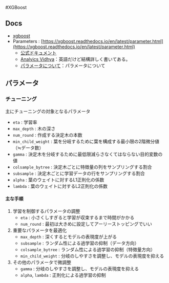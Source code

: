 #XGBoost
## Docs

* [xgboost](https://xgboost.readthedocs.io/en/latest/index.html)
* Parameters : [https://xgboost.readthedocs.io/en/latest/parameter.html](https://xgboost.readthedocs.io/en/latest/parameter.html)
    * [公式ドキュメント](https://xgboost.readthedocs.io/en/latest/tutorials/param_tuning.html)
    * [Analyics Vidhya](https://www.analyticsvidhya.com/blog/2016/03/complete-guide-parameter-tuning-xgboost-with-codes-python/)：英語だけど結構詳しく書いてある。
    * [パラメータについて](https://sites.google.com/view/lauraepp/parameters)：パラメータについて

    
## パラメータ

### チューニング
主にチューニングの対象となるパラメータ

* `eta` : 学習率
* `max_depth` : 木の深さ
* `num_round` : 作成する決定木の本数
* `min_child_weight` : 葉を分岐するために葉を構成する最小限の2階微分値（≒データ数）
* `gamma` : 決定木を分岐するために最低限減らさなくてはならない目的変数の値
* `colsample_bytree` : 決定木ごとに特徴量の列をサンプリングする割合
* `subsample` : 決定木ごとに学習データの行をサンプリングする割合
* `alpha` : 葉のウェイトに対するL1正則化の係数
* `lambda` : 葉のウェイトに対するL2正則化の係数

#### 主な手順
1. 学習を制御するパラメータの調整
    * `eta` : 小さくしすぎると学習が収束するまで時間がかかる
    * `num_round` : 最初は大きめに設定してアーリーストッピングでいい
2. 重要なパラメータを最適化
    * `max_depth` : 深くするとモデルの表現度が上がる
    * `subsample` : ランダム性による過学習の抑制（データ方向）
    * `colsample_bytree` : ランダム性による過学習の抑制（特徴量方向）
    * `min_child_weight` : 分岐のしやすさを調整し、モデルの表現度を抑える
3. その他のパラメータで微調整
    * `gamma` : 分岐のしやすさを調整し、モデルの表現度を抑える
    * `alpha`, `lambda` : 正則化による過学習の抑制